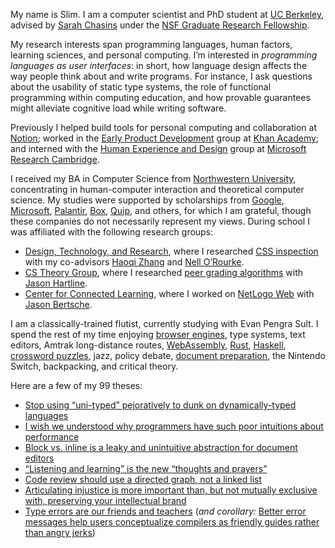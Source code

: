 My name is Slim. I am a computer scientist and PhD student at [UC Berkeley](https://cs.berkeley.edu/), advised by [Sarah Chasins](https://schasins.com/) under the [NSF Graduate Research Fellowship](https://www.nsfgrfp.org/). 

My research interests span programming languages, human factors, learning sciences, and personal computing.
I&rsquo;m interested in _programming languages as user interfaces_: in short, how language design affects the way people think about and write programs.
For instance, I ask questions about the usability of static type systems, the role of functional programming within computing education, and how provable guarantees might alleviate cognitive load while writing software.

Previously I helped build tools for personal computing and collaboration at [Notion](https://notion.so/about); worked in the [Early Product Development](https://early.khanacademy.org/) group at [Khan Academy](https://khanacademy.org); and interned with the [Human Experience and Design](https://www.microsoft.com/en-us/research/theme/future-of-work/) group at [Microsoft Research Cambridge](https://www.microsoft.com/en-us/research/lab/microsoft-research-cambridge/). 

I received my BA in Computer Science from [Northwestern University](http://northwestern.edu), concentrating in human-computer interaction and theoretical computer science.
My studies were supported by scholarships from [Google](https://buildyourfuture.withgoogle.com/scholarships/google-lime-scholarship/), [Microsoft](https://careers.microsoft.com/us/en/usscholarshipprogram), [Palantir](https://www.palantir.com/students/scholarship/wit-north-america/), [Box](http://www.boxdiversityscholarship.com/), [Quip](https://quip.com/scholarship), and others, for which I am grateful, though these companies do not necessarily represent my views.
During school I was affiliated with the following research groups:

- [Design, Technology, and Research](http://dtr.northwestern.edu/), where I researched [CSS inspection](https://www.youtube.com/watch?v=n2dFxxBh2K4) with my co-advisors [Haoqi Zhang](http://users.eecs.northwestern.edu/~hq) and [Nell O&rsquo;Rourke](http://www.eleanorourke.com).
- [CS Theory Group](https://theory.cs.northwestern.edu/), where I researched [peer grading algorithms](https://www.nsf.gov/awardsearch/showAward?AWD_ID=1733860) with [Jason Hartline](https://sites.northwestern.edu/hartline).
- [Center for Connected Learning](http://ccl.northwestern.edu/), where I worked on [NetLogo Web](https://netlogoweb.org/) with [Jason Bertsche](https://github.com/TheBizzle).

I am a classically-trained flutist, currently studying with Evan Pengra Sult. I spend the rest of my time enjoying [browser engines](https://servo.org/), type systems, text editors, Amtrak long-distance routes, [WebAssembly](https://webassembly.org/), [Rust](https://www.rust-lang.org/en-US/), [Haskell](https://www.haskell.org), [crossword puzzles](https://twitter.com/soylentqueen/status/1002202872266874880), jazz, policy debate, [document preparation](https://pandoc.org/), the Nintendo Switch, backpacking, and critical theory.

Here are a few of my 99 theses:

- [Stop using “uni-typed” pejoratively to dunk on dynamically-typed languages](https://twitter.com/sliminality/status/1317331148360437760)
- [I wish we understood why programmers have such poor intuitions about performance](https://twitter.com/sliminality/status/1313614499736297472)
- [Block vs. inline is a leaky and unintuitive abstraction for document editors](https://twitter.com/sliminality/status/1285324183413518337)
- [“Listening and learning” is the new “thoughts and prayers”](https://twitter.com/sliminality/status/1282736177305403392)
- [Code review should use a directed graph, not a linked list](https://twitter.com/sliminality/status/1275922682895192065)
- [Articulating injustice is more important than, but not mutually exclusive with, preserving your intellectual brand](https://twitter.com/sliminality/status/1267228511233667072)
- [Type errors are our friends and teachers](https://twitter.com/sliminality/status/1140838786043002881) (*and corollary:* [Better error messages help users conceptualize compilers as friendly guides rather than angry jerks](https://twitter.com/sliminality/status/1334654707575353345))

